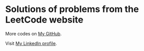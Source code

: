 # Solutions of problems from the LeetCode website

More codes on [My GitHub](https://github.com/syziel1).

Visit [My LinkedIn profile](https://www.linkedin.com/in/sylwekpl/).
